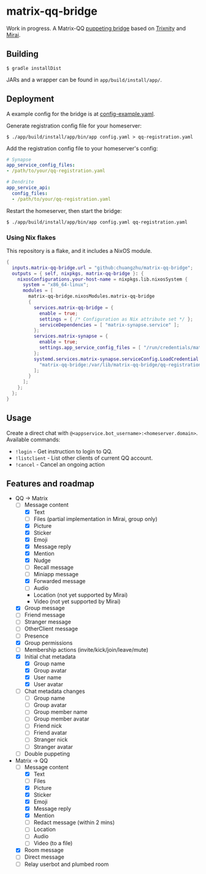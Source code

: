 # matrix-qq-bridge

Work in progress. A Matrix-QQ [puppeting bridge](https://matrix.org/docs/guides/types-of-bridging#simple-puppeted-bridge) based on [Trixnity](https://gitlab.com/benkuly/trixnity) and [Mirai](https://github.com/mamoe/mirai).

## Building

```shellsession
$ gradle installDist
```

JARs and a wrapper can be found in `app/build/install/app/`.

## Deployment

A example config for the bridge is at [config-example.yaml](./config-example.yaml).

Generate registration config file for your homeserver:

```shellsession
$ ./app/build/install/app/bin/app config.yaml > qq-registration.yaml
```

Add the registration config file to your homeserver's config:

```yaml
# Synapse
app_service_config_files:
- /path/to/your/qq-registration.yaml

# Dendrite
app_service_api:
  config_files:
  - /path/to/your/qq-registration.yaml
```

Restart the homeserver, then start the bridge:

```shellsession
$ ./app/build/install/app/bin/app config.yaml qq-registration.yaml
```

### Using Nix flakes

This repository is a flake, and it includes a NixOS module.

```nix
{
  inputs.matrix-qq-bridge.url = "github:chuangzhu/matrix-qq-bridge";
  outputs = { self, nixpkgs, matrix-qq-bridge }: {
    nixosConfigurations.your-host-name = nixpkgs.lib.nixosSystem {
      system = "x86_64-linux";
      modules = [
        matrix-qq-bridge.nixosModules.matrix-qq-bridge
        {
          services.matrix-qq-bridge = {
            enable = true;
            settings = { /* Configuration as Nix attribute set */ };
            serviceDependencies = [ "matrix-synapse.service" ];
          };
          services.matrix-synapse = {
            enable = true;
            settings.app_service_config_files = [ "/run/credentials/matrix-synapse.service/matrix-qq-bridge" ];
          };
          systemd.services.matrix-synapse.serviceConfig.LoadCredential = [
            "matrix-qq-bridge:/var/lib/matrix-qq-bridge/qq-registration.yaml"
          ];
        }
      ];
    };
  };
}
```

## Usage

Create a direct chat with `@<appservice.bot_username>:<homeserver.domain>`. Available commands:

- `!login` - Get instruction to login to QQ.
- `!listclient` - List other clients of current QQ account.
- `!cancel` - Cancel an ongoing action

## Features and roadmap

* QQ → Matrix
  * [ ] Message content
    * [x] Text
    * [ ] Files (partial implementation in Mirai, group only)
    * [x] Picture
    * [x] Sticker
    * [x] Emoji
    * [x] Message reply
    * [x] Mention
    * [x] Nudge
    * [ ] Recall message
    * [ ] Miniapp message
    * [x] Forwarded message
    * [ ] Audio
    * Location (not yet supported by Mirai)
    * Video (not yet supported by Mirai)
  * [x] Group message
  * [ ] Friend message
  * [ ] Stranger message
  * [ ] OtherClient message
  * [ ] Presence
  * [x] Group permissions
  * [ ] Membership actions (invite/kick/join/leave/mute)
  * [x] Initial chat metadata
    * [x] Group name
    * [x] Group avatar
    * [x] User name
    * [x] User avatar
  * [ ] Chat metadata changes
    * [ ] Group name
    * [ ] Group avatar
    * [ ] Group member name
    * [ ] Group member avatar
    * [ ] Friend nick
    * [ ] Friend avatar
    * [ ] Stranger nick
    * [ ] Stranger avatar
  * [ ] Double puppeting
* Matrix → QQ
  * [ ] Message content
    * [x] Text
    * [ ] Files
    * [x] Picture
    * [x] Sticker
    * [x] Emoji
    * [x] Message reply
    * [x] Mention
    * [ ] Redact message (within 2 mins)
    * [ ] Location
    * [ ] Audio
    * [ ] Video (to a file)
  * [x] Room message
  * [ ] Direct message
  * [ ] Relay userbot and plumbed room
